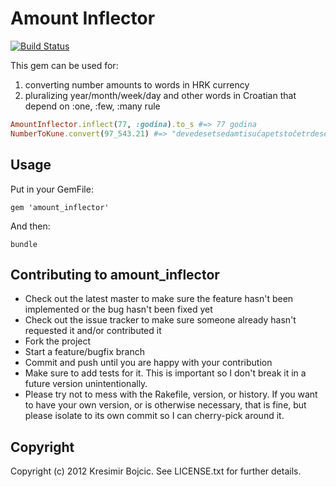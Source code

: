 Amount Inflector
================
[![Build Status](https://travis-ci.org/drKreso/amount_inflector.png)](https://travis-ci.org/drKreso/amount_inflector)

This gem can be used for:

1. converting number amounts to words in HRK currency
2. pluralizing year/month/week/day and other words in Croatian that depend on :one, :few, :many rule

```ruby
AmountInflector.inflect(77, :godina).to_s #=> 77 godina
NumberToKune.convert(97_543.21) #=> "devedesetsedamtisućapetstočetrdesettri kune i dvadesetjedna lipa"
```

Usage
----------

Put in your GemFile:

```
gem 'amount_inflector'
```

And then:

```
bundle
```

Contributing to amount_inflector
---------------------------------

* Check out the latest master to make sure the feature hasn't been implemented or the bug hasn't been fixed yet
* Check out the issue tracker to make sure someone already hasn't requested it and/or contributed it
* Fork the project
* Start a feature/bugfix branch
* Commit and push until you are happy with your contribution
* Make sure to add tests for it. This is important so I don't break it in a future version unintentionally.
* Please try not to mess with the Rakefile, version, or history. If you want to have your own version, or is otherwise necessary, that is fine, but please isolate to its own commit so I can cherry-pick around it.

Copyright
-----------

Copyright (c) 2012 Kresimir Bojcic. See LICENSE.txt for
further details.

